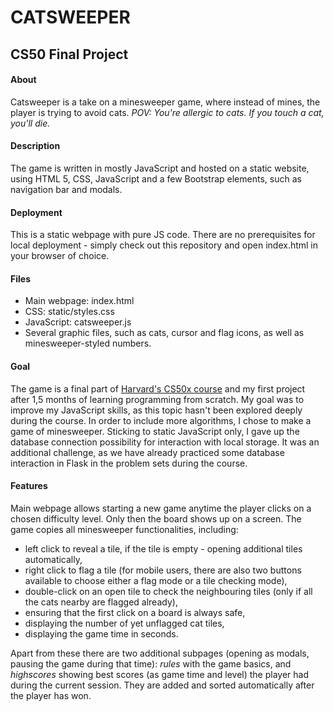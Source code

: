 # CATSWEEPER
## CS50 Final Project


#### About
Catsweeper is a take on a minesweeper game, where instead of mines, the player is trying to avoid cats. *POV: You're allergic to cats. If you touch a cat, you'll die.*


#### Description
The game is written in mostly JavaScript and hosted on a static website, using HTML 5, CSS, JavaScript and a few Bootstrap elements, such as navigation bar and modals.


#### Deployment
This is a static webpage with pure JS code. There are no prerequisites for local deployment - simply check out this repository and open index.html in your browser of choice.


#### Files
* Main webpage: index.html
* CSS: static/styles.css
* JavaScript: catsweeper.js
* Several graphic files, such as cats, cursor and flag icons, as well as minesweeper-styled numbers.


#### Goal
The game is a final part of [Harvard's CS50x course](https://cs50.harvard.edu/x/2022/) and my first project after 1,5 months of learning programming from scratch. My goal was to improve my JavaScript skills, as this topic hasn't been explored deeply during the course. In order to include more algorithms, I chose to make a game of minesweeper. Sticking to static JavaScript only, I gave up the database connection possibility for interaction with local storage. It was an additional challenge, as we have already practiced some database interaction in Flask in the problem sets during the course.


#### Features
Main webpage allows starting a new game anytime the player clicks on a chosen difficulty level. Only then the board shows up on a screen. The game copies all minesweeper functionalities, including:
* left click to reveal a tile, if the tile is empty - opening additional tiles automatically,
* right click to flag a tile (for mobile users, there are also two buttons available to choose either a flag mode or a tile checking mode),
* double-click on an open tile to check the neighbouring tiles (only if all the cats nearby are flagged already),
* ensuring that the first click on a board is always safe,
* displaying the number of yet unflagged cat tiles,
* displaying the game time in seconds.

Apart from these there are two additional subpages (opening as modals, pausing the game during that time): *rules* with the game basics, and *highscores* showing best scores (as game time and level) the player had during the current session. They are added and sorted automatically after the player has won.
